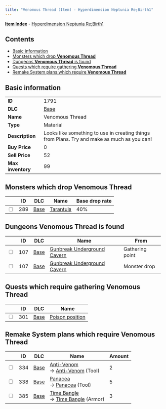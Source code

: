 ```yaml
---
title: "Venomous Thread (Item) - Hyperdimension Neptunia Re;Birth1"
---
```


[**Item Index**](/neptunia/rb1/item/index.html) - [Hyperdimension Neptunia Re;Birth1](/neptunia/rb1)

## Contents

- [Basic information](#basic-information)
- [Monsters which drop **Venomous Thread**](#monsters-which-drop-venomous-thread)
- [Dungeons **Venomous Thread** is found](#dungeons-venomous-thread-is-found)
- [Quests which require gathering **Venomous Thread**](#quests-which-require-gathering-venomous-thread)
- [Remake System plans which require **Venomous Thread**](#remake-system-plans-which-require-venomous-thread)

## Basic information

|   |   |
| -- | -- |
| **ID** | 1791 |
| **DLC** | [Base](/neptunia/rb1/dlc/1-base.html) |
| **Name** | Venomous Thread |
| **Type** | Material |
| **Description** | Looks like something to use in creating things from Plans. Try and make as much as you can! |
| **Buy Price** | 0 |
| **Sell Price** | 52 |
| **Max inventory** | 99 |

## Monsters which drop **Venomous Thread**

|    | ID | DLC | Name | Base drop rate |
| -- | -- | --- | ---- | -------------- |
| <input type="checkbox" id="rb1-monster-1-289" class="trackbox" /> | 289 | [Base](/neptunia/rb1/dlc/1-base.html) | [Tarantula](/neptunia/rb1/monster/1-289-tarantula.html) | 40% |

## Dungeons **Venomous Thread** is found

|    | ID | DLC | Name | From |
| -- | -- | --- | ---- | ---- |
| <input type="checkbox" id="rb1-dungeon-1-107" class="trackbox" /> | 107 | [Base](/neptunia/rb1/dlc/1-base.html) | [Gunbreak Underground Cavern](/neptunia/rb1/dungeon/1-107-gunbreak-underground-cavern.html) | Gathering point |
| <input type="checkbox" id="rb1-dungeon-1-107" class="trackbox" /> | 107 | [Base](/neptunia/rb1/dlc/1-base.html) | [Gunbreak Underground Cavern](/neptunia/rb1/dungeon/1-107-gunbreak-underground-cavern.html) | Monster drop |

## Quests which require gathering **Venomous Thread**

|    | ID | DLC | Name |
| -- | -- | --- | ---- |
| <input type="checkbox" id="rb1-quest-1-301" class="trackbox" /> | 301 | [Base](/neptunia/rb1/dlc/1-base.html) | [Poison position](/neptunia/rb1/quest/1-301-poison-position.html) |

## Remake System plans which require **Venomous Thread**

|    | ID | DLC | Name | Amount |
| -- | -- | --- | ---- | ------ |
| <input type="checkbox" id="rb1-remake-1-334" class="trackbox" /> | 334 | [Base](/neptunia/rb1/dlc/1-base.html) | [Anti-Venom](/neptunia/rb1/remake/1-334-anti-venom.html)<br />→ [Anti-Venom](/neptunia/rb1/item/1-27-anti-venom.html) (Tool) | 2 |
| <input type="checkbox" id="rb1-remake-1-338" class="trackbox" /> | 338 | [Base](/neptunia/rb1/dlc/1-base.html) | [Panacea](/neptunia/rb1/remake/1-338-panacea.html)<br />→ [Panacea](/neptunia/rb1/item/1-31-panacea.html) (Tool) | 5 |
| <input type="checkbox" id="rb1-remake-1-385" class="trackbox" /> | 385 | [Base](/neptunia/rb1/dlc/1-base.html) | [Time Bangle](/neptunia/rb1/remake/1-385-time-bangle.html)<br />→ [Time Bangle](/neptunia/rb1/item/1-2518-time-bangle.html) (Armor) | 3 |